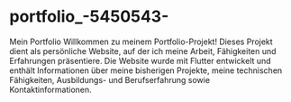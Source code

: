 # portfolio_-5450543-
Mein Portfolio
Willkommen zu meinem Portfolio-Projekt! Dieses Projekt dient als persönliche Website, auf der ich meine Arbeit, Fähigkeiten und Erfahrungen präsentiere. Die Website wurde mit Flutter entwickelt und enthält Informationen über meine bisherigen Projekte, meine technischen Fähigkeiten, Ausbildungs- und Berufserfahrung sowie Kontaktinformationen.
